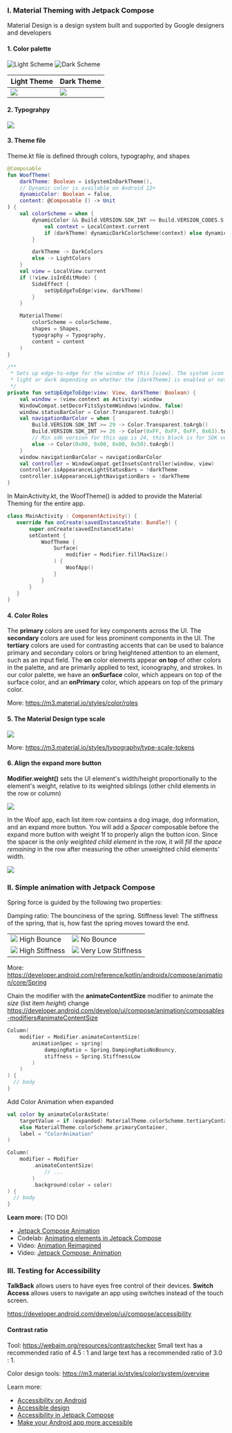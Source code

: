 
### I. Material Theming with Jetpack Compose
Material Design is a design system built and supported by Google designers and developers

#### 1. Color palette

![Light Scheme](./images/lightScheme.png)
![Dark Scheme](./images/darkScheme.png)

| Light Theme | Dark Theme |
|-------------|------------|
| ![](./images/lightTheme.png) | ![](./images/darkTheme.png)|

#### 2. Typograhpy

![](./images/typography.png)

#### 3. Theme file

Theme.kt file is defined through colors, typography, and shapes
```kotlin
@Composable
fun WoofTheme(
    darkTheme: Boolean = isSystemInDarkTheme(),
    // Dynamic color is available on Android 12+
    dynamicColor: Boolean = false,
    content: @Composable () -> Unit
) {
    val colorScheme = when {
        dynamicColor && Build.VERSION.SDK_INT >= Build.VERSION_CODES.S -> {
            val context = LocalContext.current
            if (darkTheme) dynamicDarkColorScheme(context) else dynamicLightColorScheme(context)
        }

        darkTheme -> DarkColors
        else -> LightColors
    }
    val view = LocalView.current
    if (!view.isInEditMode) {
        SideEffect {
            setUpEdgeToEdge(view, darkTheme)
        }
    }

    MaterialTheme(
        colorScheme = colorScheme,
        shapes = Shapes,
        typography = Typography,
        content = content
    )
}

/**
 * Sets up edge-to-edge for the window of this [view]. The system icon colors are set to either
 * light or dark depending on whether the [darkTheme] is enabled or not.
 */
private fun setUpEdgeToEdge(view: View, darkTheme: Boolean) {
    val window = (view.context as Activity).window
    WindowCompat.setDecorFitsSystemWindows(window, false)
    window.statusBarColor = Color.Transparent.toArgb()
    val navigationBarColor = when {
        Build.VERSION.SDK_INT >= 29 -> Color.Transparent.toArgb()
        Build.VERSION.SDK_INT >= 26 -> Color(0xFF, 0xFF, 0xFF, 0x63).toArgb()
        // Min sdk version for this app is 24, this block is for SDK versions 24 and 25
        else -> Color(0x00, 0x00, 0x00, 0x50).toArgb()
    }
    window.navigationBarColor = navigationBarColor
    val controller = WindowCompat.getInsetsController(window, view)
    controller.isAppearanceLightStatusBars = !darkTheme
    controller.isAppearanceLightNavigationBars = !darkTheme
}
```

In MainActivity.kt, the WoofTheme() is added to provide the Material Theming for the entire app.

```kotlin
class MainActivity : ComponentActivity() {
   override fun onCreate(savedInstanceState: Bundle?) {
       super.onCreate(savedInstanceState)
       setContent {
           WoofTheme {
               Surface(
                   modifier = Modifier.fillMaxSize()
               ) {
                   WoofApp()
               }
           }
       }
   }
}
```

#### 4. Color Roles

The **primary** colors are used for key components across the UI.
The **secondary** colors are used for less prominent components in the UI.
The **tertiary** colors are used for contrasting accents that can be used to balance primary and secondary colors or bring heightened attention to an element, such as an input field.
The **on** color elements appear **on top** of other colors in the palette, and are primarily applied to text, iconography, and strokes. In our color palette, we have an **onSurface** color, which appears on top of the surface color, and an **onPrimary** color, which appears on top of the primary color.

More: https://m3.material.io/styles/color/roles

#### 5. The Material Design type scale
![](./images/fontSizeRoboto.png)

More: https://m3.material.io/styles/typography/type-scale-tokens

#### 6. Align the expand more button

**Modifier.weight()** sets the UI element's width/height proportionally to the element's weight, relative to its weighted siblings (other child elements in the row or column)

![](./images/modifierWeight.png)

In the Woof app, each list item row contains a dog image, dog information, and an expand more button. You will add a *Spacer* composable before the expand more button with weight 1f to properly align the button icon. Since the spacer is the *only weighted child element* in the row, it will *fill the space remaining* in the row after measuring the other unweighted child elements' width.

![](./images/wolfAppSpacer.png)


### II. Simple animation with Jetpack Compose

Spring force is guided by the following two properties:

Damping ratio: The bounciness of the spring.
Stiffness level: The stiffness of the spring, that is, how fast the spring moves toward the end.

| | |
|-----------------------|--------------------|
| ![](./images/high-bounce-spring.gif) High Bounce | ![](./images/no-bounce-spring.gif) No Bounce |
| ![](./images/high-stiffness-spring.gif) High Stiffness | ![](./images/low-stiffness-spring.gif) Very Low Stiffness |

More: https://developer.android.com/reference/kotlin/androidx/compose/animation/core/Spring

Chain the modifier with the **animateContentSize** modifier to animate the *size* (list item *height*) change
https://developer.android.com/develop/ui/compose/animation/composables-modifiers#animateContentSize

```kotlin
Column(
    modifier = Modifier.animateContentSize(
        animationSpec = spring(
            dampingRatio = Spring.DampingRatioNoBouncy,
            stiffness = Spring.StiffnessLow
        )
    )
) {
  // body
}
```

Add Color Animation when expanded
```kotlin
val color by animateColorAsState(
    targetValue = if (expanded) MaterialTheme.colorScheme.tertiaryContainer
    else MaterialTheme.colorScheme.primaryContainer,
    label = "ColorAnimation"
)

Column(
    modifier = Modifier
        .animateContentSize(
            // ...
        )
        .background(color = color)
) {
  // body
}
```
**Learn more:** (TO DO)
- [Jetpack Compose Animation](https://developer.android.com/develop/ui/compose/animation/introduction)
- Codelab: [Animating elements in Jetpack Compose](https://developer.android.com/codelabs/jetpack-compose-animation#0)
- Video: [Animation Reimagined](https://www.youtube.com/watch?v=Z_T1bVjhMLk)
- Video: [Jetpack Compose: Animation](https://www.youtube.com/watch?v=7yY2OocGiQU)

### III. Testing for Accessibility

**TalkBack** allows users to have eyes free control of their devices.
**Switch Access** allows users to navigate an app using switches instead of the touch screen.

https://developer.android.com/develop/ui/compose/accessibility

#### Contrast ratio
Tool: https://webaim.org/resources/contrastchecker
Small text has a recommended ratio of 4.5 : 1 and large text has a recommended ratio of 3.0 : 1.

Color design tools: https://m3.material.io/styles/color/system/overview

Learn more:
- [Accessibility on Android](https://www.youtube.com/playlist?list=PLWz5rJ2EKKc8OENfLdh3zM5T6IRdlVYKj)
- [Accessible design](https://m3.material.io/foundations/overview/principles)
- [Accessibility in Jetpack Compose](https://developer.android.com/codelabs/jetpack-compose-accessibility#0)
- [Make your Android app more accessible](https://developer.android.com/courses/pathways/make-your-android-app-accessible)